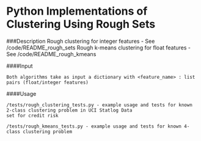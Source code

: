 # Python Implementations of Clustering Using Rough Sets

###Description
    Rough clustering for integer features - See /code/README_rough_sets
    Rough k-means clustering for float features - See /code/README_rough_kmeans

####Input

    Both algorithms take as input a dictionary with <feature_name> : list pairs (float/integer features)

####Usage

    /tests/rough_clustering_tests.py - example usage and tests for known 2-class clustering problem in UCI Statlog Data
    set for credit risk

    /tests/rough_kmeans_tests.py - example usage and tests for known 4-class clustering problem
